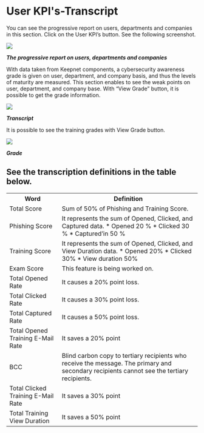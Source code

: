 # User KPI's-Transcript

You can see the progressive report on users, departments and companies in this section. Click on the User KPI’s button. See the following screenshot. 

![](https://www.keepnetlabs.com/wp-content/uploads/Ekran-G%C3%B6r%C3%BCnt%C3%BCs%C3%BC-2018-08-02-16-36-53-1024x454.jpg)

***The progressive report on users, departments and companies***

With data taken from Keepnet components, a cybersecurity awareness grade is given on user, department, and company basis, and thus the levels of maturity are measured.  This section enables to see the weak points on user, department, and company base. With “View Grade” button, it is possible to get the grade information.

![](https://www.keepnetlabs.com/wp-content/uploads/Ekran-G%C3%B6r%C3%BCnt%C3%BCs%C3%BC-2018-08-02-16-41-44-1024x437.png)

***Transcript***

It is possible to see the training grades with View Grade button.

![](https://www.keepnetlabs.com/wp-content/uploads/Grade-1024x533.png)

***Grade***

## See the transcription definitions in the table below.

<table>
  <tbody>
    <tr>
      <th>Word</th>
      <th align="center">Definition</th>
    </tr>
    <tr>
      <td align="left">Total Score</td>
      <td align="left">Sum of 50% of Phishing and Training Score.</td>
    </tr>
        <tr>
      <td align="left">Phishing Score</td>
      <td align="left">It represents the sum of Opened, Clicked, and Captured data.
* Opened 20 %
* Clicked 30 %
* Captured’in 50 %</td>
    </tr>
        <tr>
      <td align="left">Training Score</td>
      <td align="left">It represents the sum of Opened, Clicked, and View Duration data.
* Opened 20%
* Clicked 30%
* View duration 50%</td>
    </tr>
    <tr>
      <td align="left">Exam Score</td>
      <td align="left">This feature is being worked on.</td>
    </tr>
        <tr>
      <td align="left">Total Opened Rate</td>
      <td align="left">It causes a 20% point loss.</td>
    </tr>
        <tr>
      <td align="left">Total Clicked Rate</td>
      <td align="left">It causes a 30% point loss.</td>
    </tr>
        <tr>
      <td align="left">Total Captured Rate</td>
      <td align="left">It causes a 50% point loss.</td>
    </tr>
        <tr>
      <td align="left">Total Opened Training E-Mail Rate</td>
      <td align="left">It saves a 20% point</td>
    </tr>
        <tr>
      <td align="left">BCC</td>
      <td align="left">Blind carbon copy to tertiary recipients who receive the message. The primary and secondary recipients cannot see the tertiary recipients.</td>
    </tr>
        <tr>
      <td align="left">Total Clicked Training E-Mail Rate</td>
      <td align="left">It saves a 30% point</td>
    </tr>
        <tr>
      <td align="left">Total Training View Duration</td>
      <td align="left">It saves a 50% point</td>
    </tr>
  </tbody>
</table>
